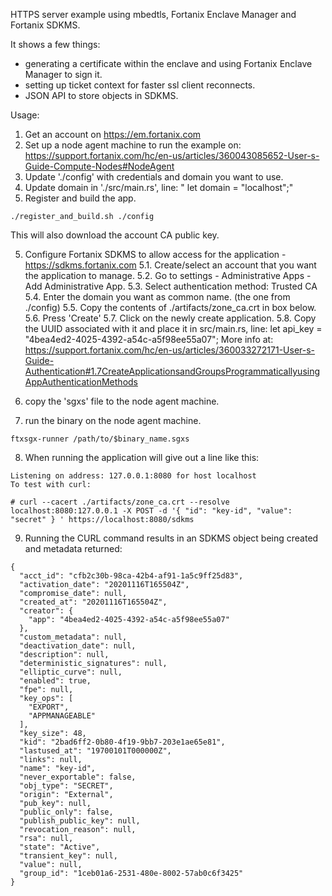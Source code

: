 HTTPS server example using mbedtls, Fortanix Enclave Manager and Fortanix SDKMS. 

It shows a few things:
- generating a certificate within the enclave and using Fortanix Enclave Manager to sign it.
- setting up ticket context for faster ssl client reconnects.
- JSON API to store objects in SDKMS.

Usage:

1. Get an account on https://em.fortanix.com
2. Set up a node agent machine to run the example on: https://support.fortanix.com/hc/en-us/articles/360043085652-User-s-Guide-Compute-Nodes#NodeAgent
3. Update './config' with credentials and domain you want to use.
4. Update domain in './src/main.rs', line: "    let domain = "localhost";"
5. Register and build the app.
```
./register_and_build.sh ./config
```
This will also download the account CA public key.

5. Configure Fortanix SDKMS to allow access for the application - https://sdkms.fortanix.com
5.1. Create/select an account that you want the application to manage.
5.2. Go to settings - Administrative Apps - Add Administrative App.
5.3. Select authentication method: Trusted CA
5.4. Enter the domain you want as common name. (the one from ./config)
5.5. Copy the contents of ./artifacts/zone_ca.crt in box below.
5.6. Press 'Create'
5.7. Click on the newly create application.
5.8. Copy the UUID associated with it and place it in src/main.rs, line: let api_key = "4bea4ed2-4025-4392-a54c-a5f98ee55a07";
More info at: https://support.fortanix.com/hc/en-us/articles/360033272171-User-s-Guide-Authentication#1.7CreateApplicationsandGroupsProgrammaticallyusingAppAuthenticationMethods

6. copy the 'sgxs' file to the node agent machine.
7. run the binary on the node agent machine.
```
ftxsgx-runner /path/to/$binary_name.sgxs
```

8. When running the application will give out a line like this:

```
Listening on address: 127.0.0.1:8080 for host localhost
To test with curl: 

# curl --cacert ./artifacts/zone_ca.crt --resolve localhost:8080:127.0.0.1 -X POST -d '{ "id": "key-id", "value": "secret" } ' https://localhost:8080/sdkms
```

9. Running the CURL command results in an SDKMS object being created and metadata returned:

```
{
  "acct_id": "cfb2c30b-98ca-42b4-af91-1a5c9ff25d83",
  "activation_date": "20201116T165504Z",
  "compromise_date": null,
  "created_at": "20201116T165504Z",
  "creator": {
    "app": "4bea4ed2-4025-4392-a54c-a5f98ee55a07"
  },
  "custom_metadata": null,
  "deactivation_date": null,
  "description": null,
  "deterministic_signatures": null,
  "elliptic_curve": null,
  "enabled": true,
  "fpe": null,
  "key_ops": [
    "EXPORT",
    "APPMANAGEABLE"
  ],
  "key_size": 48,
  "kid": "2bad6ff2-0b80-4f19-9bb7-203e1ae65e81",
  "lastused_at": "19700101T000000Z",
  "links": null,
  "name": "key-id",
  "never_exportable": false,
  "obj_type": "SECRET",
  "origin": "External",
  "pub_key": null,
  "public_only": false,
  "publish_public_key": null,
  "revocation_reason": null,
  "rsa": null,
  "state": "Active",
  "transient_key": null,
  "value": null,
  "group_id": "1ceb01a6-2531-480e-8002-57ab0c6f3425"
}
```